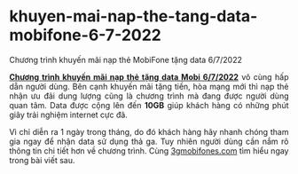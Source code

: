 # khuyen-mai-nap-the-tang-data-mobifone-6-7-2022
Chương trình khuyến mãi nạp thẻ MobiFone tặng data 6/7/2022
<p style="text-align: justify;"><a href="https://3gmobifones.com/mobifone-khuyen-mai-nap-tien-tang-data-6-7-2022"><strong>Chương trình khuyến mãi nạp thẻ tặng data Mobi 6/7/2022</strong></a> vô cùng hấp dẫn người dùng. Bên cạnh khuyến mãi tặng tiền, hòa mạng mới thì nạp thẻ nhận ưu đãi dung lượng cũng là chương trình mà đang được người dùng quan tâm. Data được cộng lên đến <strong>10GB</strong> giúp khách hàng có những phút giây trải nghiệm internet cực đã.</p>
<p style="text-align: justify;">Vì chỉ diễn ra 1 ngày trong tháng, do đó khách hàng hãy nhanh chóng tham gia ngay để nhận data sử dụng thả ga. Tuy nhiên người dùng cần nắm rõ thông tin chi tiết hơn về chương trình. Cùng <a href="http://3gmobifones.com" target="_blank" rel="noopener">3gmobifones.com</a> tìm hiểu ngay trong bài viết sau.</p>
